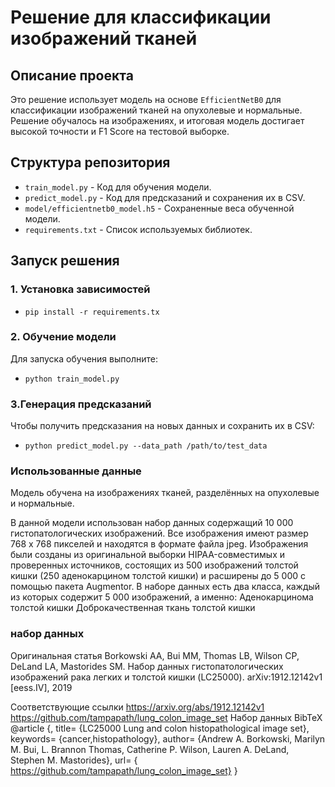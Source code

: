 

# Решение для классификации изображений тканей

## Описание проекта
Это решение использует модель на основе `EfficientNetB0` для классификации изображений тканей на опухолевые и нормальные. Решение обучалось на изображениях, и итоговая модель достигает высокой точности и F1 Score на тестовой выборке.

## Структура репозитория
- `train_model.py` - Код для обучения модели.
- `predict_model.py` - Код для предсказаний и сохранения их в CSV.
- `model/efficientnetb0_model.h5` - Сохраненные веса обученной модели.
- `requirements.txt` - Список используемых библиотек.

## Запуск решения

### 1. Установка зависимостей
- `pip install -r requirements.tx`

### 2. Обучение модели
Для запуска обучения выполните:
- `python train_model.py`
  
### 3.Генерация предсказаний

Чтобы получить предсказания на новых данных и сохранить их в CSV:
- `python predict_model.py --data_path /path/to/test_data`
  
### Использованные данные

Модель обучена на изображениях тканей, разделённых на опухолевые и нормальные.

В данной модели использован набор данных  содержащий 10 000 гистопатологических изображений. Все изображения имеют размер 768 x 768 пикселей и находятся в формате файла jpeg.
Изображения были созданы из оригинальной выборки HIPAA-совместимых и проверенных источников, состоящих из  500 изображений толстой кишки (250 аденокарцином толстой кишки) и расширены до 5 000 с помощью пакета Augmentor.
В наборе данных есть два класса, каждый из которых содержит 5 000 изображений, а именно:
Аденокарцинома толстой кишки
Доброкачественная ткань толстой кишки

### набор данных
Оригинальная статья
Borkowski AA, Bui MM, Thomas LB, Wilson CP, DeLand LA, Mastorides SM. Набор данных гистопатологических изображений рака легких и толстой кишки (LC25000). arXiv:1912.12142v1 [eess.IV], 2019

Соответствующие ссылки
https://arxiv.org/abs/1912.12142v1
https://github.com/tampapath/lung_colon_image_set
Набор данных BibTeX
@article {,
title= {LC25000 Lung and colon histopathological image set},
keywords= {cancer,histopathology},
author= {Andrew A. Borkowski, Marilyn M. Bui, L. Brannon Thomas, Catherine P. Wilson, Lauren A. DeLand, Stephen M. Mastorides},
url= { https://github.com/tampapath/lung_colon_image_set}
}




